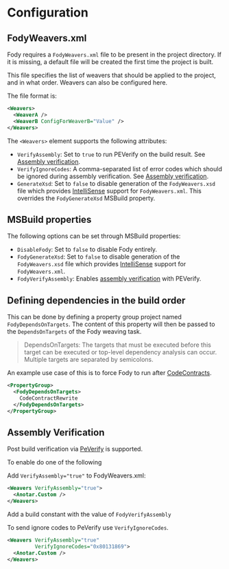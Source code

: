 <!--
GENERATED FILE - DO NOT EDIT
This file was generated by [MarkdownSnippets](https://github.com/SimonCropp/MarkdownSnippets).
Source File: /pages/mdsource/configuration.source.md
To change this file edit the source file and then run MarkdownSnippets.
-->
# Configuration


## FodyWeavers.xml

Fody requires a `FodyWeavers.xml` file to be present in the project directory. If it is missing, a default file will be created the first time the project is built.

This file specifies the list of weavers that should be applied to the project, and in what order. Weavers can also be configured here.

The file format is:

```xml
<Weavers>
  <WeaverA />
  <WeaverB ConfigForWeaverB="Value" />
</Weavers>
```

The `<Weavers>` element supports the following attributes:

 * `VerifyAssembly`: Set to `true` to run PEVerify on the build result. See [Assembly verification](#assembly-verification).
 * `VerifyIgnoreCodes`: A comma-separated list of error codes which should be ignored during assembly verification. See [Assembly verification](#assembly-verification).
 * `GenerateXsd`: Set to `false` to disable generation of the `FodyWeavers.xsd` file which provides [IntelliSense](https://docs.microsoft.com/en-us/visualstudio/ide/using-intellisense) support for `FodyWeavers.xml`. This overrides the `FodyGenerateXsd` MSBuild property.


## MSBuild properties

The following options can be set through MSBuild properties:

 * `DisableFody`: Set to `false` to disable Fody entirely.
 * `FodyGenerateXsd`: Set to `false` to disable generation of the `FodyWeavers.xsd` file which provides [IntelliSense](https://docs.microsoft.com/en-us/visualstudio/ide/using-intellisense) support for `FodyWeavers.xml`.
 * `FodyVerifyAssembly`: Enables [assembly verification](#assembly-verification) with PEVerify.


## Defining dependencies in the build order

This can be done by defining a property group project named `FodyDependsOnTargets`. The content of this property will then be passed to the `DependsOnTargets` of the Fody weaving task.

> DependsOnTargets: The targets that must be executed before this target can be executed or top-level dependency analysis can occur. Multiple targets are separated by semicolons.

An example use case of this is to force Fody to run after [CodeContracts](https://docs.microsoft.com/en-us/dotnet/framework/debug-trace-profile/code-contracts).

```xml
<PropertyGroup>
  <FodyDependsOnTargets>
    CodeContractRewrite
  </FodyDependsOnTargets>
</PropertyGroup>
```


## Assembly Verification

Post build verification via [PeVerify](https://docs.microsoft.com/en-us/dotnet/framework/tools/peverify-exe-peverify-tool) is supported.

To enable do one of the following

Add `VerifyAssembly="true"` to FodyWeavers.xml:

```xml
<Weavers VerifyAssembly="true">
  <Anotar.Custom />
</Weavers>
```

Add a build constant with the value of `FodyVerifyAssembly`

To send ignore codes to PeVerify use `VerifyIgnoreCodes`.

```xml
<Weavers VerifyAssembly="true"
         VerifyIgnoreCodes="0x80131869">
  <Anotar.Custom />
</Weavers>
```
